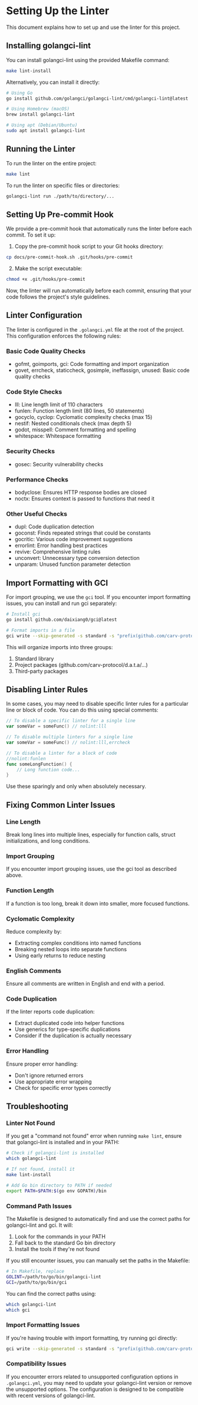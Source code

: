 # Setting Up the Linter

This document explains how to set up and use the linter for this project.

## Installing golangci-lint

You can install golangci-lint using the provided Makefile command:

```bash
make lint-install
```

Alternatively, you can install it directly:

```bash
# Using Go
go install github.com/golangci/golangci-lint/cmd/golangci-lint@latest

# Using Homebrew (macOS)
brew install golangci-lint

# Using apt (Debian/Ubuntu)
sudo apt install golangci-lint
```

## Running the Linter

To run the linter on the entire project:

```bash
make lint
```

To run the linter on specific files or directories:

```bash
golangci-lint run ./path/to/directory/...
```

## Setting Up Pre-commit Hook

We provide a pre-commit hook that automatically runs the linter before each commit. To set it up:

1. Copy the pre-commit hook script to your Git hooks directory:

```bash
cp docs/pre-commit-hook.sh .git/hooks/pre-commit
```

2. Make the script executable:

```bash
chmod +x .git/hooks/pre-commit
```

Now, the linter will run automatically before each commit, ensuring that your code follows the project's style guidelines.

## Linter Configuration

The linter is configured in the `.golangci.yml` file at the root of the project. This configuration enforces the following rules:

### Basic Code Quality Checks
- gofmt, goimports, gci: Code formatting and import organization
- govet, errcheck, staticcheck, gosimple, ineffassign, unused: Basic code quality checks

### Code Style Checks
- lll: Line length limit of 110 characters
- funlen: Function length limit (80 lines, 50 statements)
- gocyclo, cyclop: Cyclomatic complexity checks (max 15)
- nestif: Nested conditionals check (max depth 5)
- godot, misspell: Comment formatting and spelling
- whitespace: Whitespace formatting

### Security Checks
- gosec: Security vulnerability checks

### Performance Checks
- bodyclose: Ensures HTTP response bodies are closed
- noctx: Ensures context is passed to functions that need it

### Other Useful Checks
- dupl: Code duplication detection
- goconst: Finds repeated strings that could be constants
- gocritic: Various code improvement suggestions
- errorlint: Error handling best practices
- revive: Comprehensive linting rules
- unconvert: Unnecessary type conversion detection
- unparam: Unused function parameter detection

## Import Formatting with GCI

For import grouping, we use the `gci` tool. If you encounter import formatting issues, you can install and run gci separately:

```bash
# Install gci
go install github.com/daixiang0/gci@latest

# Format imports in a file
gci write --skip-generated -s standard -s "prefix(github.com/carv-protocol/d.a.t.a)" -s default path/to/file.go
```

This will organize imports into three groups:
1. Standard library
2. Project packages (github.com/carv-protocol/d.a.t.a/...)
3. Third-party packages

## Disabling Linter Rules

In some cases, you may need to disable specific linter rules for a particular line or block of code. You can do this using special comments:

```go
// To disable a specific linter for a single line
var someVar = someFunc() // nolint:lll

// To disable multiple linters for a single line
var someVar = someFunc() // nolint:lll,errcheck

// To disable a linter for a block of code
//nolint:funlen
func someLongFunction() {
    // Long function code...
}
```

Use these sparingly and only when absolutely necessary.

## Fixing Common Linter Issues

### Line Length

Break long lines into multiple lines, especially for function calls, struct initializations, and long conditions.

### Import Grouping

If you encounter import grouping issues, use the gci tool as described above.

### Function Length

If a function is too long, break it down into smaller, more focused functions.

### Cyclomatic Complexity

Reduce complexity by:
- Extracting complex conditions into named functions
- Breaking nested loops into separate functions
- Using early returns to reduce nesting

### English Comments

Ensure all comments are written in English and end with a period.

### Code Duplication

If the linter reports code duplication:
- Extract duplicated code into helper functions
- Use generics for type-specific duplications
- Consider if the duplication is actually necessary

### Error Handling

Ensure proper error handling:
- Don't ignore returned errors
- Use appropriate error wrapping
- Check for specific error types correctly

## Troubleshooting

### Linter Not Found

If you get a "command not found" error when running `make lint`, ensure that golangci-lint is installed and in your PATH:

```bash
# Check if golangci-lint is installed
which golangci-lint

# If not found, install it
make lint-install

# Add Go bin directory to PATH if needed
export PATH=$PATH:$(go env GOPATH)/bin
```

### Command Path Issues

The Makefile is designed to automatically find and use the correct paths for golangci-lint and gci. It will:
1. Look for the commands in your PATH
2. Fall back to the standard Go bin directory
3. Install the tools if they're not found

If you still encounter issues, you can manually set the paths in the Makefile:

```bash
# In Makefile, replace
GOLINT=/path/to/go/bin/golangci-lint
GCI=/path/to/go/bin/gci
```

You can find the correct paths using:

```bash
which golangci-lint
which gci
```

### Import Formatting Issues

If you're having trouble with import formatting, try running gci directly:

```bash
gci write --skip-generated -s standard -s "prefix(github.com/carv-protocol/d.a.t.a)" -s default path/to/file.go
```

### Compatibility Issues

If you encounter errors related to unsupported configuration options in `.golangci.yml`, you may need to update your golangci-lint version or remove the unsupported options. The configuration is designed to be compatible with recent versions of golangci-lint. 